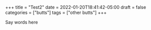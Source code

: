 +++
title = "Test2"
date = 2022-01-20T18:41:42-05:00
draft = false
categories = ["butts"]
tags = ["other butts"]
+++

Say words here
